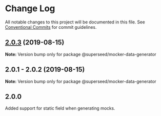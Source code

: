 # Change Log

All notable changes to this project will be documented in this file.
See [Conventional Commits](https://conventionalcommits.org) for commit guidelines.

## [2.0.3](https://github.com/Natural-Intelligence/super-seed/compare/@superseed/mocker-data-generator@2.0.2...@superseed/mocker-data-generator@2.0.3) (2019-08-15)

**Note:** Version bump only for package @superseed/mocker-data-generator





## 2.0.1 - 2.0.2 (2019-08-15)

**Note:** Version bump only for package @superseed/mocker-data-generator


## 2.0.0 

Added support for static field when generating mocks.
